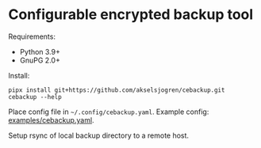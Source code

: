 # Configurable encrypted backup tool

Requirements:

* Python 3.9+
* GnuPG 2.0+

Install:

```
pipx install git+https://github.com/akselsjogren/cebackup.git
cebackup --help
```

Place config file in `~/.config/cebackup.yaml`. Example config:
[examples/cebackup.yaml](examples/cebackup.yaml).

Setup rsync of local backup directory to a remote host.
